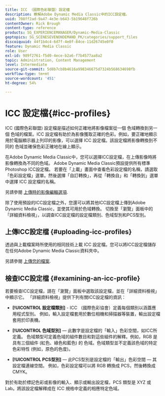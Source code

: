 ```yaml
---
title: ICC （國際色彩聯盟）設定檔
description: 瞭解Adobe Dynamic Media Classic中的ICC設定檔。
uuid: 708ff2ad-9a47-4e3e-b643-5b19648f726b
contentOwner: Rick Brough
content-type: reference
products: SG_EXPERIENCEMANAGER/Dynamic-Media-Classic
geptopics: SG_SCENESEVENONDEMAND_PK/categories/support_files
discoiquuid: 44f1b4c4-6d7f-4e0f-84ce-11d26745e0f0
feature: Dynamic Media Classic
role: User
exl-id: 989f2761-f5d0-4ece-b2a6-f7b4577aa8a2
topic: Administration, Content Management
level: Intermediate
source-git-commit: 5d8b7cb8b4616a998346675d7324b568634698fb
workflow-type: tm+mt
source-wordcount: '451'
ht-degree: 54%

---
```


# ICC 設定檔{#icc-profiles}

ICC (國際色彩聯盟) 設定檔是描述如何正確地將影像檔案從一個 色域轉換到另一個 色域的檔案。ICC 設定檔有助於為影像獲取正確的色彩。例如，要正確地顯示用於電腦顯示器上列印的影像，可以選擇 ICC 設定檔。該設定檔將影像轉換到不同的 色域並確保色彩正確地在線上顯示。

在Adobe Dynamic Media Classic中，您可以選擇ICC設定檔，在上傳影像時將影像轉換為不同的色域。 Adobe Dynamic Media Classic預設提供所有標準Photoshop ICC設定檔。 若要在「上載」畫面中查看色彩設定檔的名稱，請選取「色彩設定檔」選單。然後選擇「自訂轉換」，再從「轉換自」和「轉換到」選單中選擇 ICC 設定檔的名稱。

另請參閱 [上傳時的影像編輯選項](image-editing-options-upload.md#image-editing-options-at-upload).

除了使用預設的ICC設定檔之外，您還可以將其他ICC設定檔上傳到Adobe Dynamic Media Classic，並使其可用於色域轉換。 切換至「瀏覽」面板中的「詳細資料檢視」，以調查ICC設定檔的設定檔類別、色域型別和PCS型別。

## 上傳ICC設定檔 {#uploading-icc-profiles}

透過與上載檔案時所使用的相同技術上載 ICC 設定檔。您可以將ICC設定檔儲存在任何Adobe Dynamic Media Classic資料夾中。

另請參閱 [上傳您的檔案](uploading-files.md#uploading_your_files).

## 檢查ICC設定檔 {#examining-an-icc-profile}

若要檢查ICC設定檔，請在「瀏覽」面板中選取該設定檔，並在「詳細資料檢視」中顯示它。 「詳細資料檢視」提供下列有關ICC設定檔的資訊：

* **[!UICONTROL 設定檔類別]** - ICC （國際色彩協會）定義每個類別以涵蓋應用程式型別。 例如，輸入設定檔套用於數位相機和掃描器等裝置，輸出設定檔套用於印表機。

* **[!UICONTROL 色域型別]**  — 此數字是設定檔的「輸入」色彩空間，如ICC所定義。 色域類型可定義色域的組件數目和對這些組件的解釋。例如，RGB 是具有三個組件 (紅色、綠色和藍色) 的 色域。色域類型並不定義該色域的特定色彩特性 (例如，原色的色度)。

* **[!UICONTROL PCS型別]**  — 此PCS型別是設定檔的「輸出」色彩空間 — 其設定檔連線空間。 例如，色彩設定檔可以將 RGB 轉換成 PCS，然後轉換成 CMYK。

對於有助於標記色彩或影像的輸入、顯示或輸出設定檔，PCS 類型是 XYZ 或 Lab。將該設定檔解釋成在 ICC 規格中定義的相應特定色域。
